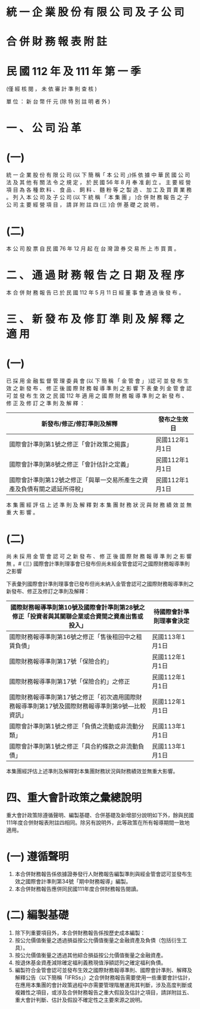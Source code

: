 # 統 一 企 業 股 份 有 限 公 司 及 子 公 司

# 合 併 財 務 報 表 附 註

# 民 國 112 年 及 111 年 第 一 季

(僅 經 核 閱 ， 未 依 審 計 準 則 查 核 )

單 位 ： 新 台 幣 仟 元 (除 特 別 註 明 者 外 )

# 一 、 公 司 沿 革

# (一)

統 一 企 業 股 份 有 限 公 司 (以 下 簡 稱「 本 公 司 」)係 依 據 中 華 民 國 公 司 法 及 其 他 有 關 法 令 之 規 定 ， 於 民 國 56 年 8 月 奉 准 創 立 。 主 要 經 營 項 目 為 各 種 飲 料 、 食 品 、 飼 料 、 麵 粉 等 之 製 造 、 加 工 及 買 賣 業 務 。 列 入 本 公 司 及 子 公 司 (以 下 統 稱 「 本 集 團 」 )合 併 財 務 報 告 之 子 公 司 主 要 經 營 項 目 ， 請 詳 附 註 四 (三 )合 併 基 礎 之 說 明 。

# (二)

本 公 司 股 票 自 民 國 76 年 12 月 起 在 台 灣 證 券 交 易 所 上 市 買 賣 。

# 二 、 通 過 財 務 報 告 之 日 期 及 程 序

本 合 併 財 務 報 告 已 於 民 國 112 年 5 月 11 日 經 董 事 會 通 過 後 發 布 。

# 三 、 新 發 布 及 修 訂 準 則 及 解 釋 之 適 用

# (一)

已 採 用 金 融 監 督 管 理 委 員 會 (以 下 簡 稱 「 金 管 會 」 )認 可 並 發 布 生 效 之 新 發 布 、 修 正 後 國 際 財 務 報 導 準 則 之 影 響 下 表 彙 列 金 管 會 認 可 並 發 布 生 效 之 民 國 112 年 適 用 之 國 際 財 務 報 導 準 則 之 新 發 布 、 修 正 及 修 訂 之 準 則 及 解 釋 ：

|新發布/修正/修訂準則及解釋|發布之生效日|
|---|---|
|國際會計準則第1號之修正「會計政策之揭露」|民國112年1月1日|
|國際會計準則第8號之修正「會計估計之定義」|民國112年1月1日|
|國際會計準則第12號之修正「與單一交易所產生之資產及負債有關之遞延所得稅」|民國112年1月1日|

本 集 團 經 評 估 上 述 準 則 及 解 釋 對 本 集 團 財 務 狀 況 與 財 務 績 效 並 無 重 大 影 響 。

# (二)

尚 未 採 用 金 管 會 認 可 之 新 發 布 、 修 正 後 國 際 財 務 報 導 準 則 之 影 響 無 。# (三) 國際會計準則理事會已發布但尚未經金管會認可之國際財務報導準則之影響

下表彙列國際會計準則理事會已發布但尚未納入金管會認可之國際財務報導準則之新發布、修正及修訂之準則及解釋：

|國際財務報導準則第10號及國際會計準則第28號之修正「投資者與其關聯企業或合資間之資產出售或投入」|待國際會計準則理事會決定|
|---|---|
|國際財務報導準則第16號之修正「售後租回中之租賃負債」|民國113年1月1日|
|國際財務報導準則第17號「保險合約」|民國112年1月1日|
|國際財務報導準則第17號「保險合約」之修正|民國112年1月1日|
|國際財務報導準則第17號之修正「初次適用國際財務報導準則第17號及國際財務報導準則第9號—比較資訊」|民國112年1月1日|
|國際會計準則第1號之修正「負債之流動或非流動分類」|民國113年1月1日|
|國際會計準則第1號之修正「具合約條款之非流動負債」|民國113年1月1日|

本集團經評估上述準則及解釋對本集團財務狀況與財務績效並無重大影響。

# 四、重大會計政策之彙總說明

重大會計政策除遵循聲明、編製基礎、合併基礎及新增部分說明如下外，餘與民國111年度合併財報表附註四相同。除另有說明外，此等政策在所有報導期間一致地適用。

# (一) 遵循聲明

1. 本合併財務報告係依據證券發行人財務報告編製準則與經金管會認可並發布生效之國際會計準則第34號「期中財務報導」編製。
2. 本合併財務報告應併同民國111年度合併財務報告閱讀。

# (二) 編製基礎

1. 除下列重要項目外，本合併財務報告係按歷史成本編製：
1. 按公允價值衡量之透過損益按公允價值衡量之金融資產及負債（包括衍生工具）。
2. 按公允價值衡量之透過其他綜合損益按公允價值衡量之金融資產。
3. 按退休基金資產減除確定福利義務現值淨額認列之確定福利負債。
2. 編製符合金管會認可並發布生效之國際財務報導準則、國際會計準則、解釋及解釋公告（以下簡稱「IFRSs」）之合併財務報告需要使用一些重要會計估計，在應用本集團的會計政策過程中亦需要管理階層運用其判斷，涉及高度判斷或複雜性之項目，或涉及合併財務報告之重大假設及估計之項目，請詳附註五、重大會計判斷、估計及假設不確定性之主要來源之說明。